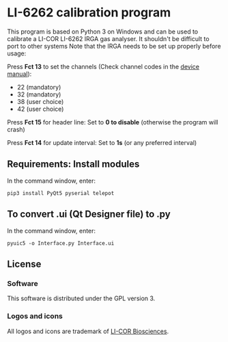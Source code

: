 # LI-6262 calibration program

This program is based on Python 3 on Windows and can be used to calibrate a LI-COR LI-6262 IRGA gas analyser. It shouldn't be difficult to port to other systems Note that the IRGA needs to be set up properly before usage:

Press **Fct 13** to set the channels (Check channel codes in the [device manual](http://www.aoml.noaa.gov/ocd/ocdweb/brown/Licor_6262_Manual.pdf)):
* 22 (mandatory)
* 32 (mandatory)
* 38 (user choice)
* 42 (user choice)

Press **Fct 15** for header line: Set to **0 to disable** (otherwise the program will crash)

Press **Fct 14** for update interval: Set to **1s** (or any preferred interval)

## Requirements: Install modules

In the command window, enter:

    pip3 install PyQt5 pyserial telepot

## To convert .ui (Qt Designer file) to .py

In the command window, enter:

    pyuic5 -o Interface.py Interface.ui

## License

### Software

This software is distributed under the GPL version 3.

### Logos and icons

All logos and icons are trademark of [LI-COR Biosciences](https://www.licor.com/).
